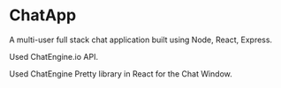 # ChatApp
A multi-user full stack chat application built using Node, React, Express. 

Used ChatEngine.io API.

Used ChatEngine Pretty library in React for the Chat Window.
